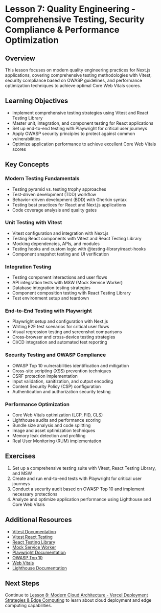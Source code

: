 # Lesson 7: Quality Engineering - Comprehensive Testing, Security Compliance & Performance Optimization

## Overview

This lesson focuses on modern quality engineering practices for Next.js applications, covering comprehensive testing methodologies with Vitest, security compliance based on OWASP guidelines, and performance optimization techniques to achieve optimal Core Web Vitals scores.

## Learning Objectives

- Implement comprehensive testing strategies using Vitest and React Testing Library
- Master unit, integration, and component testing for React applications
- Set up end-to-end testing with Playwright for critical user journeys
- Apply OWASP security principles to protect against common vulnerabilities
- Optimize application performance to achieve excellent Core Web Vitals scores

## Key Concepts

### Modern Testing Fundamentals

- Testing pyramid vs. testing trophy approaches
- Test-driven development (TDD) workflow
- Behavior-driven development (BDD) with Gherkin syntax
- Testing best practices for React and Next.js applications
- Code coverage analysis and quality gates

### Unit Testing with Vitest

- Vitest configuration and integration with Next.js
- Testing React components with Vitest and React Testing Library
- Mocking dependencies, APIs, and modules
- Testing hooks and custom logic with @testing-library/react-hooks
- Component snapshot testing and UI verification

### Integration Testing

- Testing component interactions and user flows
- API integration tests with MSW (Mock Service Worker)
- Database integration testing strategies
- Component composition testing with React Testing Library
- Test environment setup and teardown

### End-to-End Testing with Playwright

- Playwright setup and configuration with Next.js
- Writing E2E test scenarios for critical user flows
- Visual regression testing and screenshot comparisons
- Cross-browser and cross-device testing strategies
- CI/CD integration and automated test reporting

### Security Testing and OWASP Compliance

- OWASP Top 10 vulnerabilities identification and mitigation
- Cross-site scripting (XSS) prevention techniques
- CSRF protection implementation
- Input validation, sanitization, and output encoding
- Content Security Policy (CSP) configuration
- Authentication and authorization security testing

### Performance Optimization

- Core Web Vitals optimization (LCP, FID, CLS)
- Lighthouse audits and performance scoring
- Bundle size analysis and code splitting
- Image and asset optimization techniques
- Memory leak detection and profiling
- Real User Monitoring (RUM) implementation

## Exercises

1. Set up a comprehensive testing suite with Vitest, React Testing Library, and MSW
2. Create and run end-to-end tests with Playwright for critical user journeys
3. Conduct a security audit based on OWASP Top 10 and implement necessary protections
4. Analyze and optimize application performance using Lighthouse and Core Web Vitals

## Additional Resources

- [Vitest Documentation](https://vitest.dev/guide/)
- [Vitest React Testing](https://vitest.dev/guide/environment.html#environment)
- [React Testing Library](https://testing-library.com/docs/react-testing-library/intro/)
- [Mock Service Worker](https://mswjs.io/docs/)
- [Playwright Documentation](https://playwright.dev/docs/intro)
- [OWASP Top 10](https://owasp.org/www-project-top-ten/)
- [Web Vitals](https://web.dev/vitals/)
- [Lighthouse Documentation](https://developer.chrome.com/docs/lighthouse/overview/)

## Next Steps

Continue to [Lesson 8: Modern Cloud Architecture - Vercel Deployment Strategies & Edge Computing](./lesson-8-vercel-1.md) to learn about cloud deployment and edge computing capabilities.
